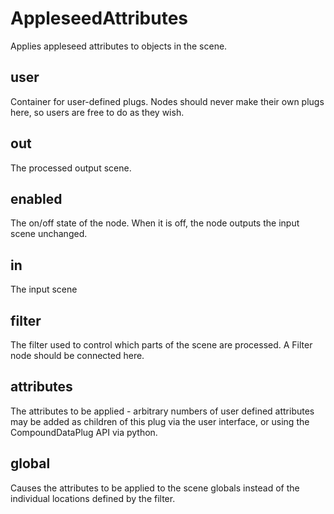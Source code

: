 # AppleseedAttributes

Applies appleseed attributes to objects
in the scene.

## user 

 Container for user-defined plugs. Nodes
should never make their own plugs here,
so users are free to do as they wish. 

## out 

 The processed output scene. 

## enabled 

 The on/off state of the node. When it is off, the node outputs the input scene unchanged. 

## in 

 The input scene 

## filter 

 The filter used to control which parts of the scene are
processed. A Filter node should be connected here. 

## attributes 

 The attributes to be applied - arbitrary numbers of user defined
attributes may be added as children of this plug via the user
interface, or using the CompoundDataPlug API via python. 

## global 

 Causes the attributes to be applied to the scene globals
instead of the individual locations defined by the filter. 

